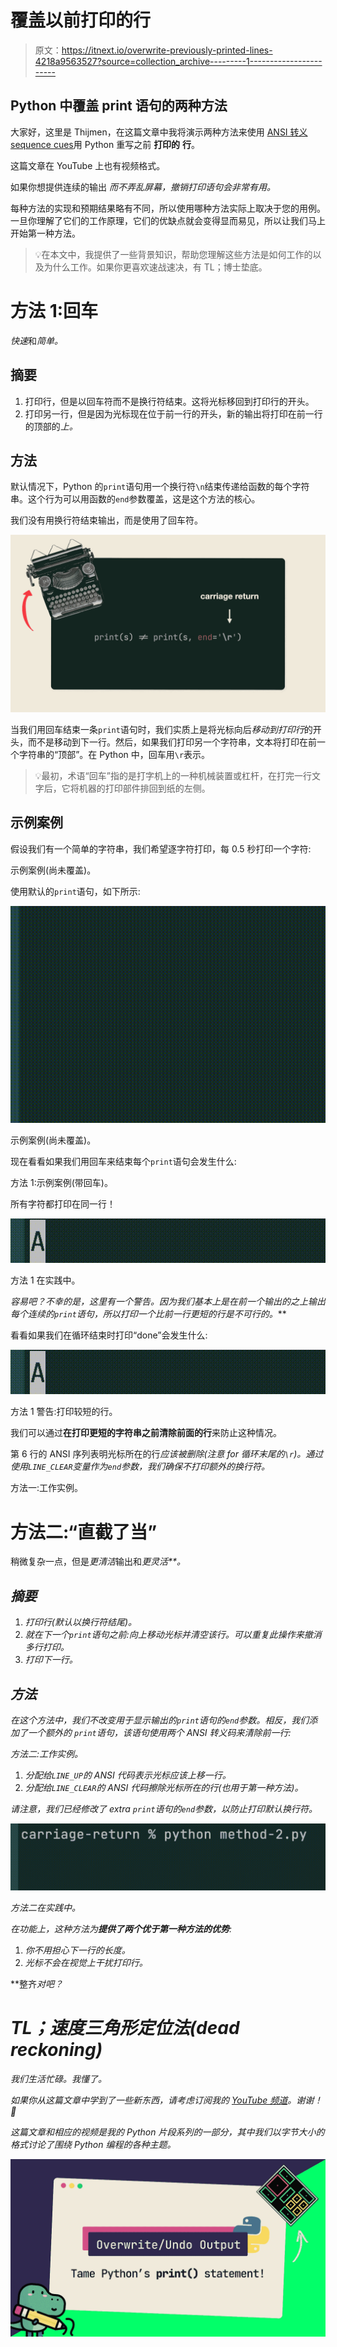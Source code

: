 # 覆盖以前打印的行

> 原文：<https://itnext.io/overwrite-previously-printed-lines-4218a9563527?source=collection_archive---------1----------------------->

## Python 中覆盖 print 语句的两种方法

大家好，这里是 Thijmen，在这篇文章中我将演示两种方法来使用 [ANSI 转义 sequence cues](https://en.wikipedia.org/wiki/ANSI_escape_code)用 Python 重写之前 **打印的** **行**。

这篇文章在 YouTube 上也有视频格式。

如果你想提供连续的输出 *而不弄乱屏幕，撤销打印语句会非常有用。*

每种方法的实现和预期结果略有不同，所以使用哪种方法实际上取决于您的用例。一旦你理解了它们的工作原理，它们的优缺点就会变得显而易见，所以让我们马上开始第一种方法。

> 💡在本文中，我提供了一些背景知识，帮助您理解这些方法是如何工作的以及为什么工作。如果你更喜欢速战速决，有 TL；博士垫底。

# 方法 1:回车

*快速*和*简单。*

## 摘要

1.  打印行，但是以回车符而不是换行符结束。这将光标移回到打印行的开头。
2.  打印另一行，但是因为光标现在位于前一行的开头，新的输出将打印在前一行的顶部的*上。*

## 方法

默认情况下，Python 的`print`语句用一个换行符`\n`结束传递给函数的每个字符串。这个行为可以用函数的`end`参数覆盖，这是这个方法的核心。

我们没有用换行符结束输出，而是使用了回车符。

![](img/a722091f295c78a558eff350ac1d84b1.png)

当我们用回车结束一条`print`语句时，我们实质上是将光标向后*移动到打印行*的开头，而不是移动到下一行。然后，如果我们打印另一个字符串，文本将打印在前一个字符串的“顶部”。在 Python 中，回车用`\r`表示。

> 💡最初，术语“回车”指的是打字机上的一种机械装置或杠杆，在打完一行文字后，它将机器的打印部件排回到纸的左侧。

## 示例案例

假设我们有一个简单的字符串，我们希望逐字符打印，每 0.5 秒打印一个字符:

示例案例(尚未覆盖)。

使用默认的`print`语句，如下所示:

![](img/c1902ec03e1c8fedc0dfaf8f466e3794.png)

示例案例(尚未覆盖)。

现在看看如果我们用回车来结束每个`print`语句会发生什么:

方法 1:示例案例(带回车)。

所有字符都打印在同一行！

![](img/40d338e0422027114b160e0280701972.png)

方法 1 在实践中。

**容易吧？不幸的是，这里有一个警告。因为我们基本上是在前一个输出的之上输出每个连续的`print`语句*，所以打印一个比前一行更短的行是不可行的。***

看看如果我们在循环结束时打印“done”会发生什么:

![](img/ed78c6ca8bdb766a0ce60f869982cc59.png)

方法 1 警告:打印较短的行。

我们可以通过**在打印更短的字符串之前清除前面的行**来防止这种情况。

第 6 行的 ANSI 序列表明光标所在的行*应该被删除(注意 for 循环末尾的`\r`)。通过使用`LINE_CLEAR`变量作为`end`参数，我们确保不打印额外的换行符。*

方法一:工作实例。

# 方法二:“直截了当”

稍微复杂一点，但是*更清洁*输出和*更灵活**。*

## *摘要*

1.  *打印行(默认以换行符结尾)。*
2.  *就在下一个`print`语句之前:向上移动光标并清空该行。可以重复此操作来撤消多行打印。*
3.  *打印下一行。*

## *方法*

*在这个方法中，我们不改变用于显示输出的`print`语句的`end`参数。相反，我们添加了一个额外的 `print`语句，该语句使用两个 ANSI 转义码来清除前一行:*

*方法二:工作实例。*

1.  *分配给`LINE_UP`的 ANSI 代码表示光标应该上移一行。*
2.  *分配给`LINE_CLEAR`的 ANSI 代码擦除光标所在的行(也用于第一种方法)。*

*请注意，我们已经修改了 *extra* `print`语句的`end`参数，以防止打印默认换行符。*

*![](img/2b2be1ff23b563066afeb6c09de8a965.png)*

*方法二在实践中。*

*在功能上，这种方法为**提供了两个优于第一种方法的优势**:*

1.  *你不用担心下一行的长度。*
2.  *光标不会在视觉上干扰打印行。*

**整齐*对吧？*

# *TL；速度三角形定位法(dead reckoning)*

*我们生活忙碌。我懂了。*

*如果你从这篇文章中学到了一些新东西，请考虑订阅我的 [YouTube 频道](https://www.youtube.com/channel/UCkihi0v-znRdhS_Fib4Vqxg)。谢谢！🙂*

*这篇文章和相应的视频是我的 Python 片段系列的一部分，其中我们以字节大小的格式讨论了围绕 Python 编程的各种主题。*

*![](img/3774283fb568ff5e06dc2c325c548090.png)*